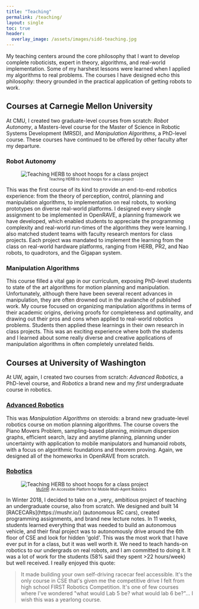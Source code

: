 ```yaml
---
title: "Teaching"
permalink: /teaching/
layout: single
toc: true
header:
  overlay_image: /assets/images/sidd-teaching.jpg
---
```

My teaching centers around the core philosophy that I want to develop complete roboticists, expert in theory, algorithms, and 
real-world implementation. Some of my harshest lessons were learned when I applied my algorithms to real problems.
The courses I have designed echo this philosophy: theory grounded in the practical application of getting robots 
to work.


## Courses at Carnegie Mellon University

At CMU, I created two graduate-level courses from scratch:
_Robot Autonomy_, a Masters-level course for the Master of Science in Robotic Systems Development (MRSD), 
and _Manipulation Algorithms_, a PhD-level course. These courses have continued to be offered by other faculty after my departure.

### Robot Autonomy 
<figure style="width: 75%; max-width: 400px;" class="align-center">
    <img src="{{ site.url }}{{ site.baseurl }}/assets/images/MRSD-herb-hoops.jpg"
    alt="Teaching HERB to shoot hoops for a class project"/>
  <figcaption style="text-align: center; font-size:0.7em;">Teaching HERB to shoot hoops for a class project</figcaption>
</figure>
This was the first course of its kind to provide an end-to-end robotics experience:
from the theory of perception, control, planning and manipulation algorithms, to implementation on 
real robots, to working prototypes on diverse real-world platforms.
I designed every single assignment to be implemented in OpenRAVE, a planning framework we have developed, which
enabled students to appreciate the programming complexity and real-world run-times of the algorithms they were learning.
I also matched student teams with faculty research mentors for class projects. Each project was mandated
to implement the learning from the class on real-world hardware platforms, ranging from HERB, PR2, and Nao robots, to
quadrotors, and the Gigapan system. 

### Manipulation Algorithms 
This course filled a vital gap in our curriculum, exposing PhD-level students to state of the art 
algorithms for motion planning and manipulation. Unfortunately, although there have been several recent advances in manipulation, they are often
drowned out in the avalanche of published work. My course focused on organizing manipulation algorithms in terms 
of their academic origins, deriving proofs for completeness and optimality, and drawing out their pros and cons
when applied to real-world robotics problems. Students then applied these learnings in their own
research in class projects. This was an exciting experience where both the students and I learned about some really
diverse and creative applications of manipulation algorithms in often completely unrelated fields. 

## Courses at University of Washington

At UW, again, I created two courses from scratch:
_Advanced Robotics_, a PhD-level course, and  _Robotics_ a brand new and my _first_ undergraduate course in robotics.

### [Advanced Robotics](https://personalrobotics.cs.washington.edu/courses/manipalg/au17/)
This was _Manipulation Algorithms_ on steroids: a brand new graduate-level robotics course on motion planning algorithms. The course covers the Piano Movers Problem, sampling-based planning, minimum dispersion graphs, efficient search, lazy and anytime planning, planning under uncertainty with application to mobile manipulators and humanoid robots, with a focus on algorithmic foundations and theorem proving. Again, we designed all of the homeworks in OpenRAVE from scratch.

### [Robotics](https://courses.cs.washington.edu/courses/cse490r/18wi/)
<figure style="width: 75%; max-width: 400px;" class="align-center">
    <img src="{{ site.url }}{{ site.baseurl }}/assets/images/mushr.jpeg"
    alt="Teaching HERB to shoot hoops for a class project"/>
  <figcaption style="text-align: center; font-size:0.7em;"><a href="https://mushr.io/">MuSHR</a>: An Accessible Platform for  Mobile Multi-Agent Robotics</figcaption>
</figure>
In Winter 2018, I decided to take on a _very_ ambitious project of teaching an undergraduate course, also from scratch. We designed and built 14 [RACECARs](https://mushr.io/)
 (autonomous RC cars), created programming assignments, and brand new lecture notes. In 11 weeks, students learned everything that was needed to build an autonomous vehicle, and their final project was to autonomously drive around the 6th floor of CSE and look for hidden 'gold'. This was the most work that I have ever put in for a class, but it was well worth it. We need to teach hands-on robotics to our undergrads on real robots, and I am committed to doing it. It was a lot of work for the students (58% said they spent >22 hours/week) but well received. I really enjoyed this quote: 

> It made building your own self-driving racecar feel accessible. It's the only course in CSE that's given me the competitive drive I felt from high school FIRST Robotics Competition. It's one of few courses where I've wondered "what would Lab 5 be? what would lab 6 be?"... I wish this was a yearlong course.

